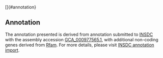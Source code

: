[]{#annotation}

Annotation
----------

The annotation presented is derived from annotation submitted to
[INSDC](http://www.insdc.org) with the assembly accession
[GCA\_000977565.1](http://www.ebi.ac.uk/ena/data/view/GCA_000977565.1),
with additional non-coding genes derived from
[Rfam](http://rfam.xfam.org/). For more details, please visit [INSDC
annotation
import](http://ensemblgenomes.org/info/data/insdc_annotation).
